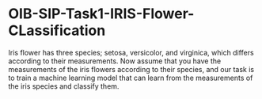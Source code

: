 # OIB-SIP-Task1-IRIS-Flower-CLassification
Iris flower has three species; setosa, versicolor, and virginica, which differs according to their
measurements. Now assume that you have the measurements of the iris flowers according to
their species, and our task is to train a machine learning model that can learn from the
measurements of the iris species and classify them.


